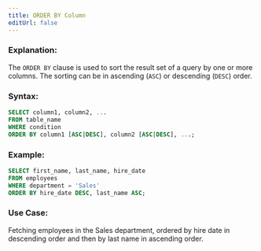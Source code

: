 ```yaml
---
title: ORDER BY Column
editUrl: false
---
```


### **Explanation:**

The `ORDER BY` clause is used to sort the result set of a query by one or more columns. The sorting can be in ascending (`ASC`) or descending (`DESC`) order.

### **Syntax:**

```sql
SELECT column1, column2, ...
FROM table_name
WHERE condition
ORDER BY column1 [ASC|DESC], column2 [ASC|DESC], ...;
```

### **Example:**

```sql
SELECT first_name, last_name, hire_date
FROM employees
WHERE department = 'Sales'
ORDER BY hire_date DESC, last_name ASC;
```

### **Use Case:**

Fetching employees in the Sales department, ordered by hire date in descending order and then by last name in ascending order.
